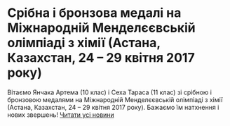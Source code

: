 
# Срібна і бронзова медалі на Міжнародній Менделєєвській олімпіаді з хімії (Астана, Казахстан, 24 – 29 квітня 2017 року)
Вітаємо Янчака Артема (10 клас) і Сеха Тараса (11 клас) зі срібною і бронзовою медалями на Міжнародній Менделєєвській олімпіаді з хімії (Астана, Казахстан, 24 – 29 квітня 2017 року).
Бажаємо їм натхнення і нових звершень!
[Читати усі новини](/news)
       